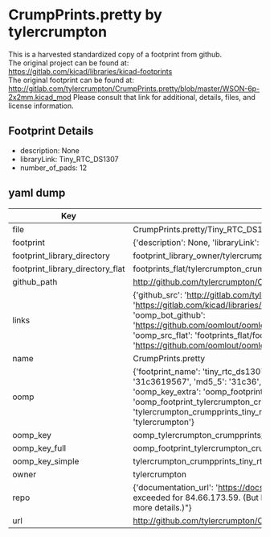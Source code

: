 # CrumpPrints.pretty by tylercrumpton  
This is a harvested standardized copy of a footprint from github.  
The original project can be found at:  
https://gitlab.com/kicad/libraries/kicad-footprints  
The original footprint can be found at:
http://gitlab.com/tylercrumpton/CrumpPrints.pretty/blob/master/WSON-6p-2x2mm.kicad_mod
Please consult that link for additional, details, files, and license information.  
## Footprint Details
* description: None  
* libraryLink: Tiny_RTC_DS1307  
* number_of_pads: 12  
## yaml dump  
| Key | Value |  
| --- | --- |  
| file | CrumpPrints.pretty/Tiny_RTC_DS1307.kicad_mod |  
| footprint | {'description': None, 'libraryLink': 'Tiny_RTC_DS1307', 'number_of_pads': 12} |  
| footprint_library_directory | footprint_library_owner/tylercrumpton_CrumpPrints.pretty |  
| footprint_library_directory_flat | footprints_flat/tylercrumpton_crumpprints_tiny_rtc_ds1307/working |  
| github_path | http://github.com/tylercrumpton/CrumpPrints.pretty/blob/master/Tiny_RTC_DS1307.kicad_mod |  
| links | {'github_src': 'http://gitlab.com/tylercrumpton/CrumpPrints.pretty/blob/master/WSON-6p-2x2mm.kicad_mod', 'github_src_repo': 'https://gitlab.com/kicad/libraries/kicad-footprints', 'oomp_bot': 'footprints/tylercrumpton_crumpprints_tiny_rtc_ds1307/working', 'oomp_bot_github': 'https://github.com/oomlout/oomlout_oomp_footprint_bot/tree/main/footprints/tylercrumpton_crumpprints_tiny_rtc_ds1307/working', 'oomp_src_flat': 'footprints_flat/footprints_flat/tylercrumpton_crumpprints_tiny_rtc_ds1307/working', 'oomp_src_flat_github': 'https://github.com/oomlout/oomlout_oomp_footprint_src/tree/main/footprints_flat/tylercrumpton_crumpprints_tiny_rtc_ds1307/working'} |  
| name | CrumpPrints.pretty |  
| oomp | {'footprint_name': 'tiny_rtc_ds1307', 'library_name': 'crumpprints', 'md5': '31c3619567ede253fdf382f59e7bece4', 'md5_10': '31c3619567', 'md5_5': '31c36', 'md5_6': '31c361', 'oomp_key': 'oomp_tylercrumpton_crumpprints_tiny_rtc_ds1307', 'oomp_key_extra': 'oomp_footprint_tylercrumpton_crumpprints_tiny_rtc_ds1307', 'oomp_key_full': 'oomp_footprint_tylercrumpton_crumpprints_tiny_rtc_ds1307_31c361', 'oomp_key_simple': 'tylercrumpton_crumpprints_tiny_rtc_ds1307', 'original_filename': 'CrumpPrints.pretty/Tiny_RTC_DS1307.kicad_mod', 'owner_name': 'tylercrumpton'} |  
| oomp_key | oomp_tylercrumpton_crumpprints_tiny_rtc_ds1307 |  
| oomp_key_full | oomp_footprint_tylercrumpton_crumpprints_tiny_rtc_ds1307 |  
| oomp_key_simple | tylercrumpton_crumpprints_tiny_rtc_ds1307 |  
| owner | tylercrumpton |  
| repo | {'documentation_url': 'https://docs.github.com/rest/overview/resources-in-the-rest-api#rate-limiting', 'message': "API rate limit exceeded for 84.66.173.59. (But here's the good news: Authenticated requests get a higher rate limit. Check out the documentation for more details.)"} |  
| url | http://github.com/tylercrumpton/CrumpPrints.pretty |  

